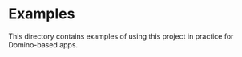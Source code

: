 # Examples

This directory contains examples of using this project in practice for Domino-based apps.